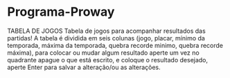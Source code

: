 # Programa-Proway
TABELA DE JOGOS
Tabela de jogos para acompanhar resultados das partidas! A tabela é dividida em seis colunas (jogo, placar, mínimo da temporada, máxima da temporada, quebra recorde minimo, quebra recorde máxima), para colocar ou mudar algum resultado aperte um vez no quadrante apague o que está escrito, e coloque o resultado desejado, aperte Enter para salvar a alteração/ou as alterações.
